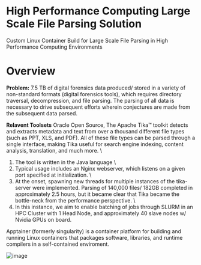 # High Performance Computing Large Scale File Parsing Solution
Custom Linux Container Build for Large Scale File Parsing in High Performance Computing Environments

# Overview
**Problem:** 7.5 TB of digital forensics data produced/ stored in a variety of non-standard formats (digital forensics tools), which requires directory traversal, decompression, and file parsing. The parsing of all data is necessary to drive subsequent efforts wherein conjectures are made from the subsequent data parsed. 

**Relavent Toolsets** Oracle Open Source, The Apache Tika™ toolkit detects and extracts metadata and text from over a thousand different file types (such as PPT, XLS, and PDF). All of these file types can be parsed through a single interface, making Tika useful for search engine indexing, content analysis, translation, and much more. \
1. The tool is written in the Java language \
2. Typical usage includes an Nginx webserver, which listens on a given port specified at initialization. \
3. At the onset, spawning new threads for multiple instances of the tika-server were implemented. Parsing of 140,000 files/ 182GB completed in approximately 2.5 hours, but it became clear that Tika became the bottle-neck from the performance perspective. \
4. In this instance, we aim to enable batching of jobs through SLURM in an HPC Cluster with 1 Head Node, and approximately 40 slave nodes w/ Nvidia GPUs on board. 

Apptainer (formerly singularity) is a container platform for building and running Linux containers that packages software, libraries, and runtime compilers in a self-contained enviroment.

![image](https://github.com/alexander-labarge/hpc-tika-build/assets/103531175/945a382c-3488-4c65-a743-44f0a704c7a5)
